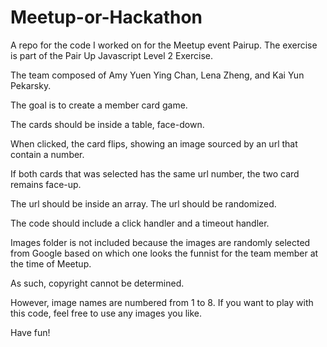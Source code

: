 # Meetup-or-Hackathon
A repo for the code I worked on for the Meetup event Pairup. The exercise is part of the Pair Up Javascript Level 2 Exercise. 

The team composed of Amy Yuen Ying Chan, Lena Zheng, and Kai Yun Pekarsky.

The goal is to create a member card game.

The cards should be inside a table, face-down.

When clicked, the card flips, showing an image sourced by an url that contain a number. 

If both cards that was selected has the same url number, the two card remains face-up.

The url should be inside an array. The url should be randomized. 

The code should include a click handler and a timeout handler.


Images folder is not included because the images are randomly selected from Google based on which one looks the funnist for the team member at the time of Meetup.

As such, copyright cannot be determined.

However, image names are numbered from 1 to 8. If you want to play with this code, feel free to use any images you like. 

Have fun!

